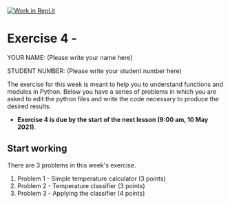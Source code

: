 [![Work in Repl.it](https://classroom.github.com/assets/work-in-replit-14baed9a392b3a25080506f3b7b6d57f295ec2978f6f33ec97e36a161684cbe9.svg)](https://classroom.github.com/online_ide?assignment_repo_id=4735275&assignment_repo_type=AssignmentRepo)
# Exercise 4 - 

YOUR NAME: (Please write your name here)

STUDENT NUMBER: (Please write your student number here)

The exercise for this week is meant to help you to understand functions and modules in Python.
Below you have a series of problems in which you are asked to edit the python files and write the code necessary to produce the desired results.

- **Exercise 4 is due by the start of the next lesson (9:00 am, 10 May 2021)**.

## Start working

There are 3 problems in this week's exercise. 

1. Problem 1 - Simple temperature calculator (3 points)
2. Problem 2 - Temperature classifier (3 points)
3. Problem 3 - Applying the classifier (4 points)
